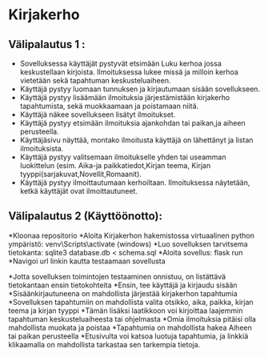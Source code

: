 # Kirjakerho


## Välipalautus 1 :
* Sovelluksessa käyttäjät pystyvät etsimään Luku kerhoa jossa keskustellaan kirjoista. Ilmoituksessa lukee missä ja milloin kerhoa vietetään sekä tapahtuman keskusteluaiheen.
* Käyttäjä pystyy luomaan tunnuksen ja kirjautumaan sisään sovellukseen.
* Käyttäjä pystyy lisäämään ilmoituksia järjestämistään kirjakerho tapahtumista, sekä muokkaamaan ja poistamaan niitä.
* Käyttäjä näkee sovellukseen lisätyt ilmoitukset.
* Käyttäjä pystyy etsimään ilmoituksia ajankohdan tai paikan,ja aiheen perusteella.
* Käyttäjäsivu näyttää, montako ilmoitusta käyttäjä on lähettänyt ja listan ilmoituksista.
* Käyttäjä pystyy valitsemaan ilmoitukselle yhden tai useamman luokittelun (esim. Aika-ja paikkatiedot,Kirjan teema, Kirjan tyyppi(sarjakuvat,Novellit,Romaanit).
* Käyttäjä pystyy ilmoittautumaan kerhoiltaan. Ilmoituksessa näytetään, ketkä käyttäjät ovat ilmoittautuneet.

## Välipalautus 2 (Käyttöönotto):
*Kloonaa repositorio
*Aloita Kirjakerhon hakemistossa virtuaalinen python ympäristö: venv\Scripts\activate (windows)
*Luo sovelluksen tarvitsema tietokanta: sqlite3 database.db < schema.sql
*Aloita sovellus: flask run
*Navigoi url linkin kautta testaamaan sovellusta

*Jotta sovelluksen toimintojen testaaminen onnistuu, on listättävä tietokantaan ensin tietokohteita
*Ensin, tee käyttäjä ja kirjaudu sisään
*Sisäänkirjautuneena on mahdollista järjestää kirjakerhon tapahtumia
*Sovelluksen tapahtumiin on mahdollista valita otsikko, aika, paikka, kirjan teema ja kirjan tyyppi
*Tämän lisäksi laatikkoon voi kirjoittaa laajemmin tapahtuman keskusteluaiheesta tai ohjelmasta
*Omia ilmoituksia pitäisi olla mahdollista muokata ja poistaa
*Tapahtumia on mahdollista hakea Aiheen tai paikan perusteella
*Etusivulta voi katsoa luotuja tapahtumia, ja linkkiä klikaamalla on mahdollista tarkastaa sen tarkempia tietoja.

